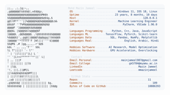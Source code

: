 <picture>
  <source srcset="https://raw.githubusercontent.com/mmazinjameel/mmazinjameel/main/dark_mode.svg?v=1752541056" media="(prefers-color-scheme: dark)">
  <img src="https://raw.githubusercontent.com/mmazinjameel/mmazinjameel/main/light_mode.svg?v=1752541056">
</picture>
